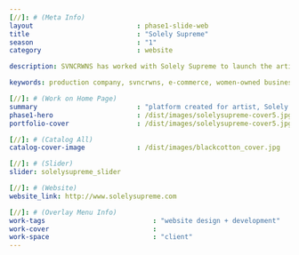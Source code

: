 ```yaml
---
[//]: # (Meta Info)
layout                          : phase1-slide-web
title 					        : "Solely Supreme"
season				            : "1"
category 						: website

description: SVNCRWNS has worked with Solely Supreme to launch the artist platform sharing their story, their products, and their work as a visual artist.

keywords: production company, svncrwns, e-commerce, women-owned businesses, creative team, consulting, business operations, launch my brand, manage my brand, photography, videography, special projects

[//]: # (Work on Home Page)
summary                         : "platform created for artist, Solely Supreme, to market him as an artist &mdash; a place to showcase his art, take orders for commission and advertise his product shop"
phase1-hero                     : /dist/images/solelysupreme-cover5.jpg
portfolio-cover 				: /dist/images/solelysupreme-cover5.jpg

[//]: # (Catalog All)
catalog-cover-image				: /dist/images/blackcotton_cover.jpg

[//]: # (Slider)
slider: solelysupreme_slider

[//]: # (Website)
website_link: http://www.solelysupreme.com

[//]: # (Overlay Menu Info)
work-tags 							: "website design + development"
work-cover							:
work-space 							: "client"
---
```

